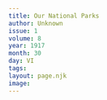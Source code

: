 ```yaml
---
title: Our National Parks
author: Unknown
issue: 1
volume: 8
year: 1917
month: 30
day: VI
tags:
layout: page.njk
image:
---
```

